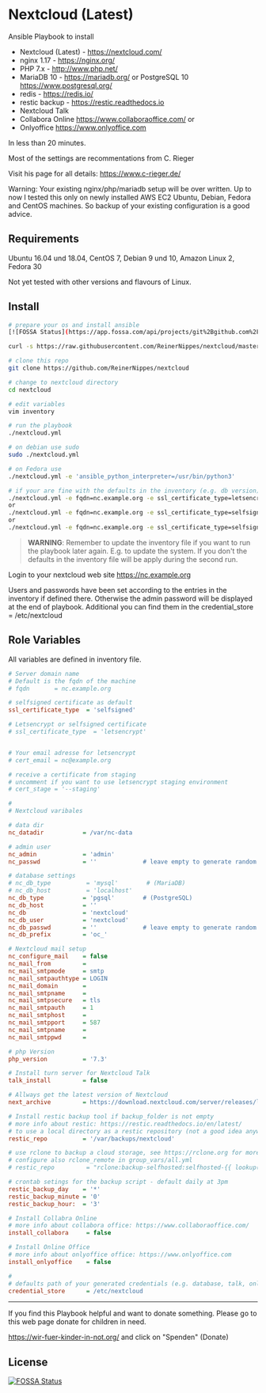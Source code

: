 Nextcloud (Latest)
=========

Ansible Playbook to install

* Nextcloud (Latest) - <https://nextcloud.com/>
* nginx 1.17 - <https://nginx.org/>
* PHP 7.x - <http://www.php.net/>
* MariaDB 10 - <https://mariadb.org/> or PostgreSQL 10 <https://www.postgresql.org/>
* redis - <https://redis.io/>
* restic backup - <https://restic.readthedocs.io>
* Nextcloud Talk
* Collabora Online <https://www.collaboraoffice.com/>
or
* Onlyoffice <https://www.onlyoffice.com>

In less than 20 minutes.

Most of the settings are recommentations from C. Rieger

Visit his page for all details: <https://www.c-rieger.de/>

Warning: Your existing nginx/php/mariadb setup will be over written. Up to now I tested this only on newly installed AWS EC2 Ubuntu, Debian, Fedora and CentOS machines. So backup of your existing configuration is a good advice.

Requirements
------------

Ubuntu 16.04 und 18.04, CentOS 7, Debian 9 und 10, Amazon Linux 2, Fedora 30

Not yet tested with other versions and flavours of Linux.

Install
-------

```bash
# prepare your os and install ansible
[![FOSSA Status](https://app.fossa.com/api/projects/git%2Bgithub.com%2Fokanchou9%2Fnextcloud.svg?type=shield)](https://app.fossa.com/projects/git%2Bgithub.com%2Fokanchou9%2Fnextcloud?ref=badge_shield)

curl -s https://raw.githubusercontent.com/ReinerNippes/nextcloud/master/prepare_system.sh | /bin/bash

# clone this repo
git clone https://github.com/ReinerNippes/nextcloud

# change to nextcloud directory
cd nextcloud

# edit variables
vim inventory

# run the playbook
./nextcloud.yml

# on debian use sudo
sudo ./nextcloud.yml

# on Fedora use
./nextcloud.yml -e 'ansible_python_interpreter=/usr/bin/python3'

# if your are fine with the defaults in the inventory (e.g. db version) just provide the ssl parameter
./nextcloud.yml -e fqdn=nc.example.org -e ssl_certificate_type=letsencrypt -e 'cert_email=nc@example.org'
or
./nextcloud.yml -e fqdn=nc.example.org -e ssl_certificate_type=selfsigned
or
./nextcloud.yml -e fqdn=nc.example.org -e ssl_certificate_type=selfsigned -e nc_db_type=mysql
```

> **WARNING**: Remember to update the inventory file if you want to run the playbook later again. E.g. to update the system. If you don't the defaults in the inventory file will be apply during the second run.

Login to your nextcloud web site <https://nc.example.org>

Users and passwords have been set according to the entries in the inventory if defined there. Otherwise the admin password will be displayed at the end of playbook. Additional you can find them in the credential_store = /etc/nextcloud

Role Variables
--------------

All variables are defined in inventory file.

```ini
# Server domain name
# Default is the fqdn of the machine
# fqdn       = nc.example.org

# selfsigned certificate as default
ssl_certificate_type  = 'selfsigned'

# Letsencrypt or selfsigned certificate
# ssl_certificate_type  = 'letsencrypt'


# Your email adresse for letsencrypt
# cert_email = nc@example.org

# receive a certificate from staging
# uncomment if you want to use letsencrypt staging environment
# cert_stage = '--staging'

#
# Nextcloud varibales

# data dir
nc_datadir           = /var/nc-data

# admin user
nc_admin             = 'admin'
nc_passwd            = ''             # leave empty to generate random password

# database settings
# nc_db_type          = 'mysql'        # (MariaDB)
# nc_db_host          = 'localhost'
nc_db_type           = 'pgsql'        # (PostgreSQL)
nc_db_host           = ''
nc_db                = 'nextcloud'
nc_db_user           = 'nextcloud'
nc_db_passwd         = ''             # leave empty to generate random password
nc_db_prefix         = 'oc_'

# Nextcloud mail setup
nc_configure_mail    = false
nc_mail_from         =
nc_mail_smtpmode     = smtp
nc_mail_smtpauthtype = LOGIN
nc_mail_domain       =
nc_mail_smtpname     =
nc_mail_smtpsecure   = tls
nc_mail_smtpauth     = 1
nc_mail_smtphost     =
nc_mail_smtpport     = 587
nc_mail_smtpname     =
nc_mail_smtppwd      =

# php Version
php_version          = '7.3'

# Install turn server for Nextcloud Talk
talk_install         = false

# Allways get the latest version of Nextcloud
next_archive         = https://download.nextcloud.com/server/releases/latest.tar.bz2

# Install restic backup tool if backup_folder is not empty
# more info about restic: https://restic.readthedocs.io/en/latest/
# to use a local directory as a restic repository (not a good idea anyway)
restic_repo          = '/var/backups/nextcloud'

# use rclone to backup a cloud storage, see https://rclone.org for more details
# configure also rclone_remote in group_vars/all.yml
# restic_repo         = "rclone:backup-selfhosted:selfhosted-{{ lookup('password', '{{ credential_store }}/restic_backup_s3_bucket_uid chars=ascii_lowercase,digits length=12') }}/backup"

# crontab setings for the backup script - default daily at 3pm
restic_backup_day    = '*'
restic_backup_minute = '0'
restic_backup_hour:  = '3'

# Install Collabra Online
# more info about collabora office: https://www.collaboraoffice.com/
install_collabora     = false

# Install Online Office
# more info about onlyoffice office: https://www.onlyoffice.com
install_onlyoffice    = false

#
# defaults path of your generated credentials (e.g. database, talk, onlyoffice)
credential_store      = /etc/nextcloud
```


-----------------------

If you find this Playbook helpful and want to donate something. Please go to this web page donate for children in need. 

https://wir-fuer-kinder-in-not.org/ and click on "Spenden" (Donate)


## License
[![FOSSA Status](https://app.fossa.com/api/projects/git%2Bgithub.com%2Fokanchou9%2Fnextcloud.svg?type=large)](https://app.fossa.com/projects/git%2Bgithub.com%2Fokanchou9%2Fnextcloud?ref=badge_large)